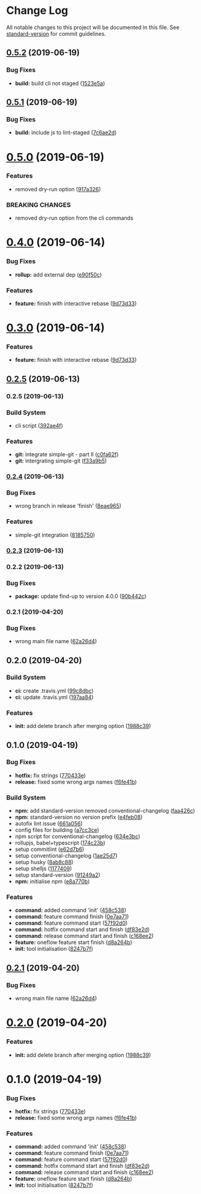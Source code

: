 # Change Log

All notable changes to this project will be documented in this file. See [standard-version](https://github.com/conventional-changelog/standard-version) for commit guidelines.

<a name="0.5.2"></a>
## [0.5.2](https://github.com/msanguineti/git-oneflow/compare/0.5.1...0.5.2) (2019-06-19)


### Bug Fixes

* **build:** build cli not staged ([1523e5a](https://github.com/msanguineti/git-oneflow/commit/1523e5a))



<a name="0.5.1"></a>
## [0.5.1](https://github.com/msanguineti/git-oneflow/compare/0.5.0...0.5.1) (2019-06-19)


### Bug Fixes

* **build:** include js to lint-staged ([7c6ae2d](https://github.com/msanguineti/git-oneflow/commit/7c6ae2d))



<a name="0.5.0"></a>
# [0.5.0](https://github.com/msanguineti/git-oneflow/compare/0.4.0...0.5.0) (2019-06-19)


### Features

* removed dry-run option ([917a326](https://github.com/msanguineti/git-oneflow/commit/917a326))


### BREAKING CHANGES

* removed dry-run option from the cli commands



<a name="0.4.0"></a>
# [0.4.0](https://github.com/msanguineti/git-oneflow/compare/v0.2.5...v0.4.0) (2019-06-14)


### Bug Fixes

* **rollup:** add external dep ([e90f50c](https://github.com/msanguineti/git-oneflow/commit/e90f50c))


### Features

* **feature:** finish with interactive rebase ([9d73d33](https://github.com/msanguineti/git-oneflow/commit/9d73d33))



<a name="0.3.0"></a>
# [0.3.0](https://github.com/msanguineti/git-oneflow/compare/v0.2.5...v0.3.0) (2019-06-14)


### Features

* **feature:** finish with interactive rebase ([9d73d33](https://github.com/msanguineti/git-oneflow/commit/9d73d33))



## [0.2.5](https://github.com/msanguineti/git-oneflow/compare/v0.2.4...v0.2.5) (2019-06-13)



### 0.2.5 (2019-06-13)


### Build System

* cli script ([392ae4f](https://github.com/msanguineti/git-oneflow/commit/392ae4f))


### Features

* **git:** integrate simple-git - part II ([c0fa62f](https://github.com/msanguineti/git-oneflow/commit/c0fa62f))
* **git:** intergrating simple-git ([f33a9b5](https://github.com/msanguineti/git-oneflow/commit/f33a9b5))



### [0.2.4](https://github.com/msanguineti/git-oneflow/compare/v0.2.3...v0.2.4) (2019-06-13)



### Bug Fixes

* wrong branch in release 'finish' ([8eae965](https://github.com/msanguineti/git-oneflow/commit/8eae965))


### Features

* simple-git integration ([8185750](https://github.com/msanguineti/git-oneflow/commit/8185750))



### [0.2.3](https://github.com/msanguineti/git-oneflow/compare/v0.2.2...v0.2.3) (2019-06-13)



### 0.2.2 (2019-06-13)


### Bug Fixes

* **package:** update find-up to version 4.0.0 ([90b442c](https://github.com/msanguineti/git-oneflow/commit/90b442c))



### 0.2.1 (2019-04-20)


### Bug Fixes

* wrong main file name ([62a26d4](https://github.com/msanguineti/git-oneflow/commit/62a26d4))



## 0.2.0 (2019-04-20)


### Build System

* **ci:** create .travis.yml ([99c8dbc](https://github.com/msanguineti/git-oneflow/commit/99c8dbc))
* **ci:** update .travis.yml ([197aa84](https://github.com/msanguineti/git-oneflow/commit/197aa84))


### Features

* **init:** add delete branch after merging option ([1988c39](https://github.com/msanguineti/git-oneflow/commit/1988c39))



## 0.1.0 (2019-04-19)


### Bug Fixes

* **hotfix:** fix strings ([770433e](https://github.com/msanguineti/git-oneflow/commit/770433e))
* **release:** fixed some wrong args names ([f6fe41b](https://github.com/msanguineti/git-oneflow/commit/f6fe41b))


### Build System

* **npm:** add standard-version removed conventional-changelog ([faa426c](https://github.com/msanguineti/git-oneflow/commit/faa426c))
* **npm:** standard-version no version prefix ([e4feb08](https://github.com/msanguineti/git-oneflow/commit/e4feb08))
* autofix lint issue ([661a056](https://github.com/msanguineti/git-oneflow/commit/661a056))
* config files for building ([a7cc3ce](https://github.com/msanguineti/git-oneflow/commit/a7cc3ce))
* npm script for conventional-changelog ([634e3bc](https://github.com/msanguineti/git-oneflow/commit/634e3bc))
* rollupjs, babel+typescript ([174c23b](https://github.com/msanguineti/git-oneflow/commit/174c23b))
* setup commitlint ([e62d7b6](https://github.com/msanguineti/git-oneflow/commit/e62d7b6))
* setup conventional-changelog ([1ae25d7](https://github.com/msanguineti/git-oneflow/commit/1ae25d7))
* setup husky ([8ab8c88](https://github.com/msanguineti/git-oneflow/commit/8ab8c88))
* setup shelljs ([1177409](https://github.com/msanguineti/git-oneflow/commit/1177409))
* setup standard-version ([91249a2](https://github.com/msanguineti/git-oneflow/commit/91249a2))
* **npm:** initialise npm ([e8a770b](https://github.com/msanguineti/git-oneflow/commit/e8a770b))


### Features

* **command:** added command 'init' ([458c538](https://github.com/msanguineti/git-oneflow/commit/458c538))
* **command:** feature command finish ([0e7aa71](https://github.com/msanguineti/git-oneflow/commit/0e7aa71))
* **command:** feature command start ([57f92d0](https://github.com/msanguineti/git-oneflow/commit/57f92d0))
* **command:** hotfix command start and finish ([df83e2d](https://github.com/msanguineti/git-oneflow/commit/df83e2d))
* **command:** release command start and finish ([c168ee2](https://github.com/msanguineti/git-oneflow/commit/c168ee2))
* **feature:** oneflow feature start finish ([d8a264b](https://github.com/msanguineti/git-oneflow/commit/d8a264b))
* **init:** tool initialisation ([8247b7f](https://github.com/msanguineti/git-oneflow/commit/8247b7f))



<a name="0.2.1"></a>
## [0.2.1](https://github.com/msanguineti/git-oneflow/compare/0.2.0...0.2.1) (2019-04-20)


### Bug Fixes

* wrong main file name ([62a26d4](https://github.com/msanguineti/git-oneflow/commit/62a26d4))



<a name="0.2.0"></a>
# [0.2.0](https://github.com/msanguineti/git-oneflow/compare/0.1.0...0.2.0) (2019-04-20)


### Features

* **init:** add delete branch after merging option ([1988c39](https://github.com/msanguineti/git-oneflow/commit/1988c39))



<a name="0.1.0"></a>
# 0.1.0 (2019-04-19)


### Bug Fixes

* **hotfix:** fix strings ([770433e](https://github.com/msanguineti/git-oneflow/commit/770433e))
* **release:** fixed some wrong args names ([f6fe41b](https://github.com/msanguineti/git-oneflow/commit/f6fe41b))


### Features

* **command:** added command 'init' ([458c538](https://github.com/msanguineti/git-oneflow/commit/458c538))
* **command:** feature command finish ([0e7aa71](https://github.com/msanguineti/git-oneflow/commit/0e7aa71))
* **command:** feature command start ([57f92d0](https://github.com/msanguineti/git-oneflow/commit/57f92d0))
* **command:** hotfix command start and finish ([df83e2d](https://github.com/msanguineti/git-oneflow/commit/df83e2d))
* **command:** release command start and finish ([c168ee2](https://github.com/msanguineti/git-oneflow/commit/c168ee2))
* **feature:** oneflow feature start finish ([d8a264b](https://github.com/msanguineti/git-oneflow/commit/d8a264b))
* **init:** tool initialisation ([8247b7f](https://github.com/msanguineti/git-oneflow/commit/8247b7f))
